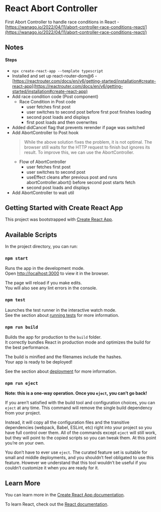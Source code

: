 # React Abort Controller
First Abort Controller to handle race conditions in React - [https://wanago.io/2022/04/11/abort-controller-race-conditions-react/](https://wanago.io/2022/04/11/abort-controller-race-conditions-react/)

## Notes

#### Steps
- `npx create-react-app --template typescript`
- Installed and set up react-router-dom@6 - [https://reactrouter.com/docs/en/v6/getting-started/installation#create-react-app](https://reactrouter.com/docs/en/v6/getting-started/installation#create-react-app)
- Add race condition code (Post component)
  - Race Condition in Post code
    - user fetches first post
    - user switches to second post before first post finishes loading
    - second post loads and displays
    - first post loads and then overwrites
- Added didCancel flag that prevents rerender if page was switched
- Add AbortController to Post hook
  > While the above solution fixes the problem, it is not optimal. The browser still waits for the HTTP request to finish but ignores its result. To improve this, we can use the AbortController.
  - Flow of AbortController
    - user fetches first post
    - user switches to second post
    - useEffect cleans after previous post and runs abortController.abort() before second post starts fetch
    - second post loads and displays
- Add AbortController to wait util

## Getting Started with Create React App

This project was bootstrapped with [Create React App](https://github.com/facebook/create-react-app).

## Available Scripts

In the project directory, you can run:

### `npm start`

Runs the app in the development mode.\
Open [http://localhost:3000](http://localhost:3000) to view it in the browser.

The page will reload if you make edits.\
You will also see any lint errors in the console.

### `npm test`

Launches the test runner in the interactive watch mode.\
See the section about [running tests](https://facebook.github.io/create-react-app/docs/running-tests) for more information.

### `npm run build`

Builds the app for production to the `build` folder.\
It correctly bundles React in production mode and optimizes the build for the best performance.

The build is minified and the filenames include the hashes.\
Your app is ready to be deployed!

See the section about [deployment](https://facebook.github.io/create-react-app/docs/deployment) for more information.

### `npm run eject`

**Note: this is a one-way operation. Once you `eject`, you can’t go back!**

If you aren’t satisfied with the build tool and configuration choices, you can `eject` at any time. This command will remove the single build dependency from your project.

Instead, it will copy all the configuration files and the transitive dependencies (webpack, Babel, ESLint, etc) right into your project so you have full control over them. All of the commands except `eject` will still work, but they will point to the copied scripts so you can tweak them. At this point you’re on your own.

You don’t have to ever use `eject`. The curated feature set is suitable for small and middle deployments, and you shouldn’t feel obligated to use this feature. However we understand that this tool wouldn’t be useful if you couldn’t customize it when you are ready for it.

## Learn More

You can learn more in the [Create React App documentation](https://facebook.github.io/create-react-app/docs/getting-started).

To learn React, check out the [React documentation](https://reactjs.org/).
